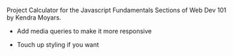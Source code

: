 Project Calculator for the Javascript Fundamentals Sections of Web Dev 101 by Kendra Moyars.

- Add media queries to make it more responsive

- Touch up styling if you want